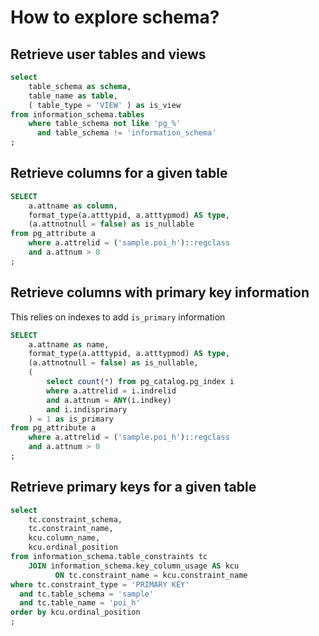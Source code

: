 # How to explore schema?

## Retrieve user tables and views

```sql
select
	table_schema as schema,
	table_name as table,
	( table_type = 'VIEW' ) as is_view
from information_schema.tables
	where table_schema not like 'pg_%'
  	  and table_schema != 'information_schema'
;
```


## Retrieve columns for a given table

```sql
SELECT
    a.attname as column,
    format_type(a.atttypid, a.atttypmod) AS type,
    (a.attnotnull = false) as is_nullable
from pg_attribute a
    where a.attrelid = ('sample.poi_h')::regclass
    and a.attnum > 0
;
```

## Retrieve columns with primary key information

This relies on indexes to add `is_primary` information

```sql
SELECT
    a.attname as name,
    format_type(a.atttypid, a.atttypmod) AS type,
    (a.attnotnull = false) as is_nullable,
    (
        select count(*) from pg_catalog.pg_index i
        where a.attrelid = i.indrelid
        and a.attnum = ANY(i.indkey)
        and i.indisprimary
    ) = 1 as is_primary
from pg_attribute a
    where a.attrelid = ('sample.poi_h')::regclass
    and a.attnum > 0
;
```

## Retrieve primary keys for a given table

```sql
select
	tc.constraint_schema,
	tc.constraint_name,
	kcu.column_name,
	kcu.ordinal_position
from information_schema.table_constraints tc
	JOIN information_schema.key_column_usage AS kcu
	      ON tc.constraint_name = kcu.constraint_name
where tc.constraint_type = 'PRIMARY KEY'
  and tc.table_schema = 'sample'
  and tc.table_name = 'poi_h'
order by kcu.ordinal_position
;
```